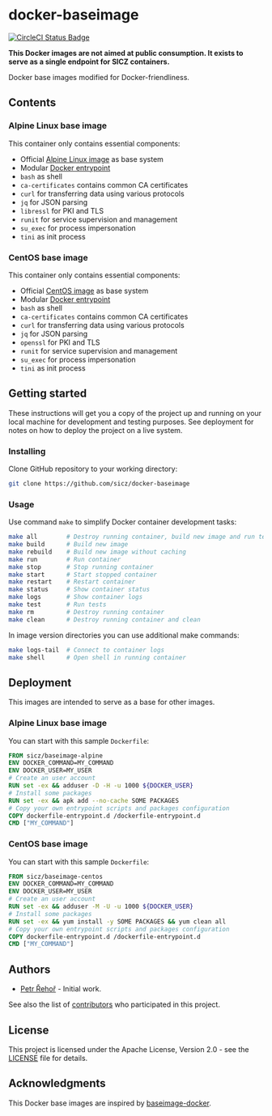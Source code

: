 # docker-baseimage

[![CircleCI Status Badge](https://circleci.com/gh/sicz/docker-baseimage.svg?style=shield&circle-token=TODO)](https://circleci.com/gh/sicz/docker-baseimage)

**This Docker images are not aimed at public consumption.
It exists to serve as a single endpoint for SICZ containers.**

Docker base images modified for Docker-friendliness.

## Contents

### Alpine Linux base image

This container only contains essential components:
* Official [Alpine Linux image](https://store.docker.com/images/alpine) as base system
* Modular [Docker entrypoint](https://github.com/sicz/docker-entrypoint)
* `bash` as shell
* `ca-certificates` contains common CA certificates
* `curl` for transferring data using various protocols
* `jq` for JSON parsing
* `libressl` for PKI and TLS
* `runit` for service supervision and management
* `su_exec` for process impersonation
* `tini` as init process

### CentOS base image

This container only contains essential components:
* Official [CentOS image](https://store.docker.com/images/centos) as base system
* Modular [Docker entrypoint](https://github.com/sicz/docker-entrypoint)
* `bash` as shell
* `ca-certificates` contains common CA certificates
* `curl` for transferring data using various protocols
* `jq` for JSON parsing
* `openssl` for PKI and TLS
* `runit` for service supervision and management
* `su_exec` for process impersonation
* `tini` as init process

## Getting started

These instructions will get you a copy of the project up and running on your
local machine for development and testing purposes. See deployment for notes
on how to deploy the project on a live system.

### Installing

Clone GitHub repository to your working directory:
```bash
git clone https://github.com/sicz/docker-baseimage
```

### Usage

Use command `make` to simplify Docker container development tasks:
```bash
make all        # Destroy running container, build new image and run tests
make build      # Build new image
make rebuild    # Build new image without caching
make run        # Run container
make stop       # Stop running container
make start      # Start stopped container
make restart    # Restart container
make status     # Show container status
make logs       # Show container logs
make test       # Run tests
make rm         # Destroy running container
make clean      # Destroy running container and clean
```

In image version directories you can use additional make commands:
```bash
make logs-tail  # Connect to container logs
make shell      # Open shell in running container
```

## Deployment

This images are intended to serve as a base for other images.

### Alpine Linux base image

You can start with this sample `Dockerfile`:
```Dockerfile
FROM sicz/baseimage-alpine
ENV DOCKER_COMMAND=MY_COMMAND
ENV DOCKER_USER=MY_USER
# Create an user account
RUN set -ex && adduser -D -H -u 1000 ${DOCKER_USER}
# Install some packages
RUN set -ex && apk add --no-cache SOME PACKAGES
# Copy your own entrypoint scripts and packages configuration
COPY dockerfile-entrypoint.d /dockerfile-entrypoint.d
CMD ["MY_COMMAND"]
```

### CentOS base image

You can start with this sample `Dockerfile`:
```Dockerfile
FROM sicz/baseimage-centos
ENV DOCKER_COMMAND=MY_COMMAND
ENV DOCKER_USER=MY_USER
# Create an user account
RUN set -ex && adduser -M -U -u 1000 ${DOCKER_USER}
# Install some packages
RUN set -ex && yum install -y SOME PACKAGES && yum clean all
# Copy your own entrypoint scripts and packages configuration
COPY dockerfile-entrypoint.d /dockerfile-entrypoint.d
CMD ["MY_COMMAND"]
```

## Authors

* [Petr Řehoř](https://github.com/prehor) - Initial work.

See also the list of
[contributors](https://github.com/sicz/docker-baseimage-alpine/contributors)
who participated in this project.

## License

This project is licensed under the Apache License, Version 2.0 - see the
[LICENSE](LICENSE) file for details.

## Acknowledgments

This Docker base images are inspired by
[baseimage-docker](https://hub.docker.com/r/phusion/baseimage/).
